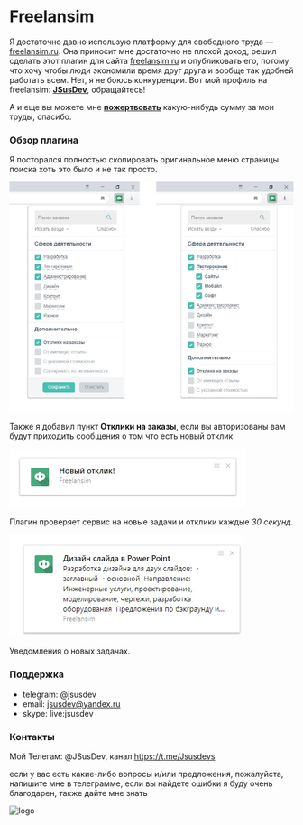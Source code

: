 # Freelansim

Я достаточно давно использую платформу для свободного труда — [freelansim.ru](https://freelansim.ru). Она приносит мне достаточно не плохой доход, решил сделать этот плагин для сайта [freelansim.ru](https://freelansim.ru) и опубликовать его, потому что хочу чтобы люди экономили время друг друга и вообще так удобней работать всем. Нет, я не боюсь конкуренции. Вот мой профиль на freelansim: **[JSusDev](https://freelansim.ru/freelancers/jsusdev)**, обращайтесь!

А и еще вы можете мне **[пожертвовать](https://jsusdev.github.io/home-page/donate.html)** какую-нибудь сумму за мои труды, спасибо.


### Обзор плагина 
Я посторался полностью скопировать оригинальное меню страницы поиска хоть это было и не так просто.

![Страница поиска-фильтрации](demo/1.jpg)

Также я добавил пункт **Отклики на заказы**, если вы авторизованы вам будут приходить сообщения о том что есть новый отклик.

![Уведомление о новом отклике](demo/2.jpg)

Плагин проверяет сервис на новые задачи и отклики каждые *30 секунд*.

![Уведомление о новой задаче](demo/3.jpg)

Уведомления о новых задачах.

### Поддержка
-  telegram: @jsusdev
-  email: jsusdev@yandex.ru
-  skype: live:jsusdev

### Контакты

Мой Телегам: @JSusDev, канал https://t.me/Jsusdevs

если у вас есть какие-либо вопросы и/или предложения, пожалуйста, напишите мне в телеграмме, если вы найдете ошибки я буду очень благодарен, также дайте мне знать

![logo](https://jsusdev.github.io/home-page/logo/logo_40.png?, "yandex-pictures by JSus ")
